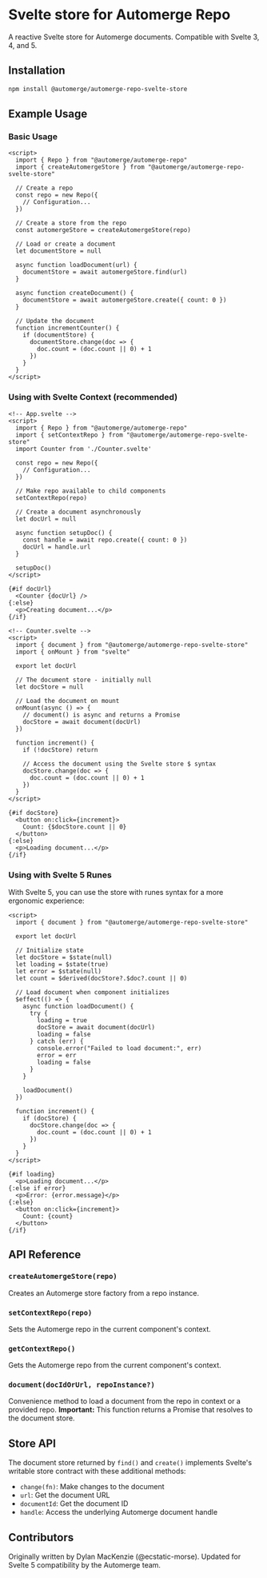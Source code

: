 # Svelte store for Automerge Repo

A reactive Svelte store for Automerge documents. Compatible with Svelte 3, 4, and 5.

## Installation

```bash
npm install @automerge/automerge-repo-svelte-store
```

## Example Usage

### Basic Usage

```svelte
<script>
  import { Repo } from "@automerge/automerge-repo"
  import { createAutomergeStore } from "@automerge/automerge-repo-svelte-store"

  // Create a repo
  const repo = new Repo({
    // Configuration...
  })

  // Create a store from the repo
  const automergeStore = createAutomergeStore(repo)

  // Load or create a document
  let documentStore = null

  async function loadDocument(url) {
    documentStore = await automergeStore.find(url)
  }

  async function createDocument() {
    documentStore = await automergeStore.create({ count: 0 })
  }

  // Update the document
  function incrementCounter() {
    if (documentStore) {
      documentStore.change(doc => {
        doc.count = (doc.count || 0) + 1
      })
    }
  }
</script>
```

### Using with Svelte Context (recommended)

```svelte
<!-- App.svelte -->
<script>
  import { Repo } from "@automerge/automerge-repo"
  import { setContextRepo } from "@automerge/automerge-repo-svelte-store"
  import Counter from './Counter.svelte'

  const repo = new Repo({
    // Configuration...
  })

  // Make repo available to child components
  setContextRepo(repo)

  // Create a document asynchronously
  let docUrl = null

  async function setupDoc() {
    const handle = await repo.create({ count: 0 })
    docUrl = handle.url
  }

  setupDoc()
</script>

{#if docUrl}
  <Counter {docUrl} />
{:else}
  <p>Creating document...</p>
{/if}
```

```svelte
<!-- Counter.svelte -->
<script>
  import { document } from "@automerge/automerge-repo-svelte-store"
  import { onMount } from "svelte"

  export let docUrl

  // The document store - initially null
  let docStore = null

  // Load the document on mount
  onMount(async () => {
    // document() is async and returns a Promise
    docStore = await document(docUrl)
  })

  function increment() {
    if (!docStore) return

    // Access the document using the Svelte store $ syntax
    docStore.change(doc => {
      doc.count = (doc.count || 0) + 1
    })
  }
</script>

{#if docStore}
  <button on:click={increment}>
    Count: {$docStore.count || 0}
  </button>
{:else}
  <p>Loading document...</p>
{/if}
```

### Using with Svelte 5 Runes

With Svelte 5, you can use the store with runes syntax for a more ergonomic experience:

```svelte
<script>
  import { document } from "@automerge/automerge-repo-svelte-store"

  export let docUrl

  // Initialize state
  let docStore = $state(null)
  let loading = $state(true)
  let error = $state(null)
  let count = $derived(docStore?.$doc?.count || 0)

  // Load document when component initializes
  $effect(() => {
    async function loadDocument() {
      try {
        loading = true
        docStore = await document(docUrl)
        loading = false
      } catch (err) {
        console.error("Failed to load document:", err)
        error = err
        loading = false
      }
    }

    loadDocument()
  })

  function increment() {
    if (docStore) {
      docStore.change(doc => {
        doc.count = (doc.count || 0) + 1
      })
    }
  }
</script>

{#if loading}
  <p>Loading document...</p>
{:else if error}
  <p>Error: {error.message}</p>
{:else}
  <button on:click={increment}>
    Count: {count}
  </button>
{/if}
```

## API Reference

### `createAutomergeStore(repo)`

Creates an Automerge store factory from a repo instance.

### `setContextRepo(repo)`

Sets the Automerge repo in the current component's context.

### `getContextRepo()`

Gets the Automerge repo from the current component's context.

### `document(docIdOrUrl, repoInstance?)`

Convenience method to load a document from the repo in context or a provided repo.
**Important:** This function returns a Promise that resolves to the document store.

## Store API

The document store returned by `find()` and `create()` implements Svelte's writable store contract with these additional methods:

- `change(fn)`: Make changes to the document
- `url`: Get the document URL
- `documentId`: Get the document ID
- `handle`: Access the underlying Automerge document handle

## Contributors

Originally written by Dylan MacKenzie (@ecstatic-morse).
Updated for Svelte 5 compatibility by the Automerge team.
